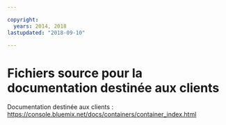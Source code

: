 ```yaml
---

copyright:
  years: 2014, 2018
lastupdated: "2018-09-10"

---
```



# Fichiers source pour la documentation destinée aux clients

Documentation destinée aux clients : https://console.bluemix.net/docs/containers/container_index.html



